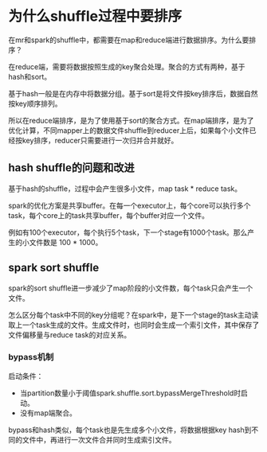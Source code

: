 # 为什么shuffle过程中要排序

在mr和spark的shuffle中，都需要在map和reduce端进行数据排序。为什么要排序？

在reduce端，需要将数据按照生成的key聚合处理。聚合的方式有两种，基于hash和sort。

基于hash一般是在内存中将数据分组。基于sort是将文件按key排序后，数据自然按key顺序排列。

所以在reduce端排序，是为了使用基于sort的聚合方式。在map端排序，是为了优化计算，不同mapper上的数据文件shuffle到reducer上后，如果每个小文件已经按key排序，reducer只需要进行一次归并合并就好。

## hash shuffle的问题和改进

基于hash的shuffle，过程中会产生很多小文件，map task * reduce task。

spark的优化方案是共享buffer。在每一个executor上，每个core可以执行多个task，每个core上的task共享buffer，每个buffer对应一个文件。

例如有100个executor，每个执行5个task，下一个stage有1000个task。那么产生的小文件数是 100 * 1000。

## spark sort shuffle

spark的sort shuffle进一步减少了map阶段的小文件数，每个task只会产生一个文件。

怎么区分每个task中不同的key分组呢？在spark中，是下一个stage的task主动读取上一个task生成的文件。生成文件时，也同时会生成一个索引文件，其中保存了文件偏移量与reduce task的对应关系。

### bypass机制

启动条件：

- 当partition数量小于阈值spark.shuffle.sort.bypassMergeThreshold时启动。
- 没有map端聚合。

bypass和hash类似，每个task也是先生成多个小文件，将数据根据key hash到不同的文件中，再进行一次文件合并同时生成索引文件。